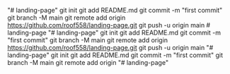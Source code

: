 "# landing-page"  git init git add README.md git commit -m "first commit" git branch -M main git remote add origin https://github.com/roof558/landing-page.git git push -u origin main
#   l a n d i n g - p a g e  
 "# landing-page"  git init git add README.md git commit -m "first commit" git branch -M main git remote add origin https://github.com/roof558/landing-page.git git push -u origin main
"# landing-page"  git init git add README.md git commit -m "first commit" git branch -M main git remote add origin
"# landing-page" 
